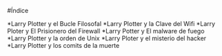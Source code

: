 #Índice

*Larry Plotter y el Bucle Filosofal
*Larry Plotter y la Clave del Wifi
*Larry Ploter y El Prisionero del Firewall
*Larry Potter y El malware de fuego
*Larry Plotter y la orden de Unix
*Larry Ploter y el misterio del hacker
*Larry Plotter y los comits de la muerte
